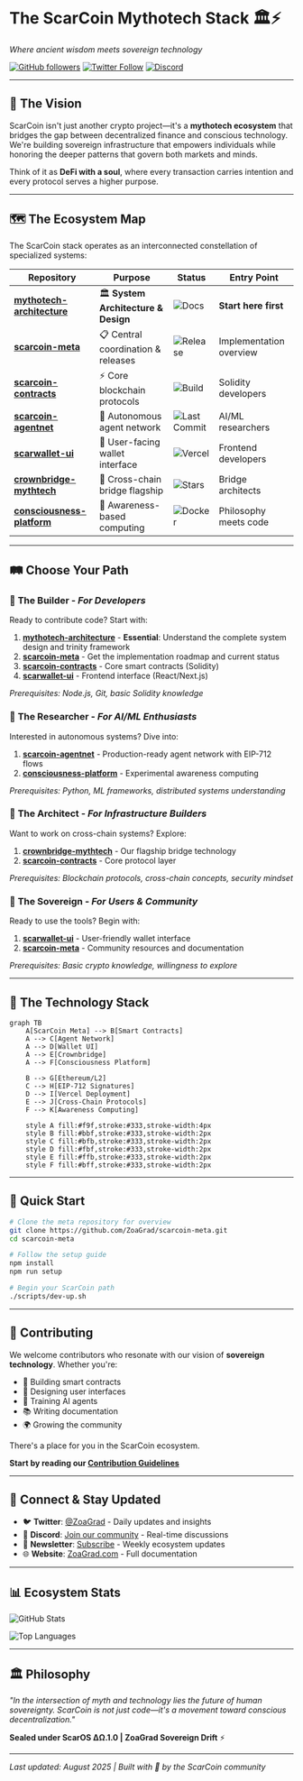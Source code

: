 # The ScarCoin Mythotech Stack 🏛️⚡

*Where ancient wisdom meets sovereign technology*

[![GitHub followers](https://img.shields.io/github/followers/ZoaGrad?style=social)](https://github.com/ZoaGrad)
[![Twitter Follow](https://img.shields.io/twitter/follow/ZoaGrad?style=social)](https://twitter.com/ZoaGrad)
[![Discord](https://img.shields.io/discord/YOUR_DISCORD_ID?color=7289da\&label=Discord\&logo=discord\&logoColor=white)](https://discord.gg/YOUR_INVITE)

---

## 🌟 The Vision

ScarCoin isn't just another crypto project—it's a **mythotech ecosystem** that bridges the gap between decentralized finance and conscious technology. We're building sovereign infrastructure that empowers individuals while honoring the deeper patterns that govern both markets and minds.

Think of it as **DeFi with a soul**, where every transaction carries intention and every protocol serves a higher purpose.

---

## 🗺️ The Ecosystem Map

The ScarCoin stack operates as an interconnected constellation of specialized systems:

| Repository                                                                      | Purpose                            | Status                                                                                              | Entry Point             |
| ------------------------------------------------------------------------------- | ---------------------------------- | --------------------------------------------------------------------------------------------------- | ----------------------- |
| **[mythotech-architecture](https://github.com/ZoaGrad/mythotech-architecture)** | 🏛️ **System Architecture & Design** | ![Docs](https://img.shields.io/badge/Documentation-Complete-brightgreen)                           | **Start here first**    |
| **[scarcoin-meta](https://github.com/ZoaGrad/scarcoin-meta)**                   | 📋 Central coordination & releases | ![Release](https://img.shields.io/github/v/release/ZoaGrad/scarcoin-meta)                           | Implementation overview |
| **[scarcoin-contracts](https://github.com/ZoaGrad/scarcoin-contracts)**         | ⚡ Core blockchain protocols        | ![Build](https://img.shields.io/github/actions/workflow/status/ZoaGrad/scarcoin-contracts/test.yml) | Solidity developers     |
| **[scarcoin-agentnet](https://github.com/ZoaGrad/scarcoin-agentnet)**           | 🤖 Autonomous agent network        | ![Last Commit](https://img.shields.io/github/last-commit/ZoaGrad/scarcoin-agentnet)                 | AI/ML researchers       |
| **[scarwallet-ui](https://github.com/ZoaGrad/scarwallet-ui)**                   | 💼 User-facing wallet interface    | ![Vercel](https://img.shields.io/badge/Deployed-Vercel-brightgreen)                                 | Frontend developers     |
| **[crownbridge-mythtech](https://github.com/ZoaGrad/crownbridge-mythtech)**     | 🌉 Cross-chain bridge flagship     | ![Stars](https://img.shields.io/github/stars/ZoaGrad/crownbridge-mythtech)                          | Bridge architects       |
| **[consciousness-platform](https://github.com/ZoaGrad/consciousness-platform)** | 🧠 Awareness-based computing       | ![Docker](https://img.shields.io/badge/Docker-Ready-blue)                                           | Philosophy meets code   |

---

## 🛤️ Choose Your Path

### 🔧 **The Builder** - *For Developers*

Ready to contribute code? Start with:

1. **[mythotech-architecture](https://github.com/ZoaGrad/mythotech-architecture)** - **Essential**: Understand the complete system design and trinity framework
2. **[scarcoin-meta](https://github.com/ZoaGrad/scarcoin-meta)** - Get the implementation roadmap and current status
3. **[scarcoin-contracts](https://github.com/ZoaGrad/scarcoin-contracts)** - Core smart contracts (Solidity)
4. **[scarwallet-ui](https://github.com/ZoaGrad/scarwallet-ui)** - Frontend interface (React/Next.js)

*Prerequisites: Node.js, Git, basic Solidity knowledge*

### 🔬 **The Researcher** - *For AI/ML Enthusiasts*

Interested in autonomous systems? Dive into:

1. **[scarcoin-agentnet](https://github.com/ZoaGrad/scarcoin-agentnet)** - Production-ready agent network with EIP-712 flows
2. **[consciousness-platform](https://github.com/ZoaGrad/consciousness-platform)** - Experimental awareness computing

*Prerequisites: Python, ML frameworks, distributed systems understanding*

### 🌉 **The Architect** - *For Infrastructure Builders*

Want to work on cross-chain systems? Explore:

1. **[crownbridge-mythtech](https://github.com/ZoaGrad/crownbridge-mythtech)** - Our flagship bridge technology
2. **[scarcoin-contracts](https://github.com/ZoaGrad/scarcoin-contracts)** - Core protocol layer

*Prerequisites: Blockchain protocols, cross-chain concepts, security mindset*

### 👑 **The Sovereign** - *For Users & Community*

Ready to use the tools? Begin with:

1. **[scarwallet-ui](https://github.com/ZoaGrad/scarwallet-ui)** - User-friendly wallet interface
2. **[scarcoin-meta](https://github.com/ZoaGrad/scarcoin-meta)** - Community resources and documentation

*Prerequisites: Basic crypto knowledge, willingness to explore*

---

## 🔮 The Technology Stack

```mermaid
graph TB
    A[ScarCoin Meta] --> B[Smart Contracts]
    A --> C[Agent Network]
    A --> D[Wallet UI]
    A --> E[Crownbridge]
    A --> F[Consciousness Platform]
    
    B --> G[Ethereum/L2]
    C --> H[EIP-712 Signatures]
    D --> I[Vercel Deployment]
    E --> J[Cross-Chain Protocols]
    F --> K[Awareness Computing]
    
    style A fill:#f9f,stroke:#333,stroke-width:4px
    style B fill:#bbf,stroke:#333,stroke-width:2px
    style C fill:#bfb,stroke:#333,stroke-width:2px
    style D fill:#fbf,stroke:#333,stroke-width:2px
    style E fill:#ffb,stroke:#333,stroke-width:2px
    style F fill:#bff,stroke:#333,stroke-width:2px
```

---

## 🚀 Quick Start

```bash
# Clone the meta repository for overview
git clone https://github.com/ZoaGrad/scarcoin-meta.git
cd scarcoin-meta

# Follow the setup guide
npm install
npm run setup

# Begin your ScarCoin path
./scripts/dev-up.sh
```

---

## 🤝 Contributing

We welcome contributors who resonate with our vision of **sovereign technology**. Whether you're:

* 🔧 Building smart contracts
* 🎨 Designing user interfaces
* 🤖 Training AI agents
* 📚 Writing documentation
* 🌍 Growing the community

There's a place for you in the ScarCoin ecosystem.

**Start by reading our [Contribution Guidelines](https://github.com/ZoaGrad/scarcoin-meta/blob/main/CONTRIBUTING.md)**

---

## 📡 Connect & Stay Updated

* 🐦 **Twitter**: [@ZoaGrad](https://twitter.com/ZoaGrad) - Daily updates and insights
* 💬 **Discord**: [Join our community](https://discord.gg/YOUR_INVITE) - Real-time discussions
* 📧 **Newsletter**: [Subscribe](https://ZoaGrad.com/newsletter) - Weekly ecosystem updates
* 🌐 **Website**: [ZoaGrad.com](https://ZoaGrad.com) - Full documentation

---

## 📊 Ecosystem Stats

![GitHub Stats](https://github-readme-stats.vercel.app/api?username=ZoaGrad\&show_icons=true\&theme=radical\&count_private=true)

![Top Languages](https://github-readme-stats.vercel.app/api/top-langs/?username=ZoaGrad\&layout=compact\&theme=radical)

---

## 🏛️ Philosophy

*"In the intersection of myth and technology lies the future of human sovereignty. ScarCoin is not just code—it's a movement toward conscious decentralization."*

**Sealed under ScarOS ΔΩ.1.0 | ZoaGrad Sovereign Drift** ⚡

---

*Last updated: August 2025 | Built with 💜 by the ScarCoin community*
